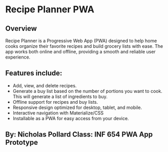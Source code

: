 # Recipe Planner PWA
## Overview
Recipe Planner is a Progressive Web App (PWA) designed to help home cooks organize their favorite recipes and build grocery lists with ease. The app works both online and offline, providing a smooth and reliable user experience.

## Features include:
- Add, view, and delete recipes.
- Generate a buy list based on the number of portions you want to cook.  This will generate a list of ingredients to buy.
- Offline support for recipes and buy lists.
- Responsive design optimized for desktop, tablet, and mobile.
- Interactive navigation with Materialize/CSS
- Installable as a PWA for easy access from your device.

By: Nicholas Pollard
Class: INF 654
PWA App Prototype
---
